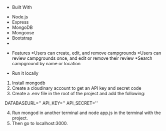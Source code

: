 - Built With
* Node.js
* Express
* MongoDB
* Mongoose
* Bootstrap
* 
- Features
*Users can create, edit, and remove campgrounds
*Users can review campgrounds once, and edit or remove their review
*Search campground by name or location

- Run it locally
1. Install mongodb
2. Create a cloudinary account to get an API key and secret code
3. Create a .env file in the root of the project and add the following:
  
DATABASEURL='<url>'
API_KEY='<cloudinary api key>'
API_SECRET='<cloudinary secret key>'

4. Run mongod in another terminal and node app.js in the terminal with the project.
5. Then go to localhost:3000.
